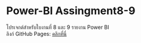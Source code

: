 # Power-BI Assingment8-9

โปรเจกต์สำหรับใบงานที่ 8 และ 9 รายงาน Power BI  
ลิงก์ GitHub Pages: [คลิกที่นี่](https://onpreeyawi.github.io/Power-BI89/)
